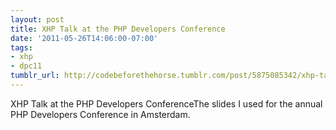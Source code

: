 ```yaml
---
layout: post
title: XHP Talk at the PHP Developers Conference
date: '2011-05-26T14:06:00-07:00'
tags:
- xhp
- dpc11
tumblr_url: http://codebeforethehorse.tumblr.com/post/5875085342/xhp-talk-at-the-php-developers-conference
---
```

XHP Talk at the PHP Developers ConferenceThe slides I used for the annual PHP Developers Conference in Amsterdam.
